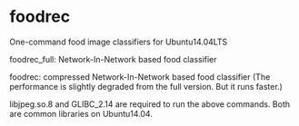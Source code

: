 # foodrec

One-command food image classifiers for Ubuntu14.04LTS

  foodrec_full: Network-In-Network based food classifier
  
  foodrec: compressed Network-In-Network based food classifier
           (The performance is slightly degraded from the full
            version. But it runs faster.)
	   
  libjpeg.so.8 and GLIBC_2.14 are required to run the above commands. Both are common libraries on Ubuntu14.04.

